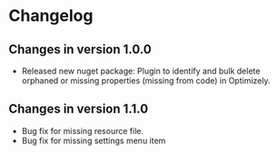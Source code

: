 # Changelog

## Changes in version 1.0.0
- Released new nuget package: Plugin to identify and bulk delete orphaned or missing properties (missing from code) in Optimizely.

## Changes in version 1.1.0
- Bug fix for missing resource file.
- Bug fix for missing settings menu item 